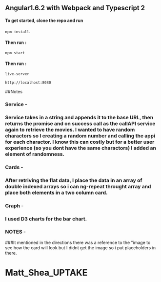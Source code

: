 ## Angular1.6.2 with Webpack and Typescript 2

#### To get started, clone the repo and run 
`npm install`.
#### Then run : 
`npm start`
#### Then run : 
`live-server`

`http://localhost:8080`


##Notes

### Service - 
### Service takes in a string and appends it to the base URL, then returns the promise and on success call as the callAPI service again to retrieve the movies.  I wanted to have random charactors so I creating a random number and calling the appi for each charactor.  I know this can costly but for a better user experience (so you dont have the same charactors) I added an element of randomness.

### Cards - 
### After retriving the flat data, I place the data in an array of double indexed arrays so i can  ng-repeat throught array and place both elements in a two column card.

### Graph - 
### I used D3 charts for the bar chart. 


### NOTES  -
###It mentioned in the directions there was a reference to the "image to see how the card will look but I didnt get the image so i put placeholders in there.


# Matt_Shea_UPTAKE
